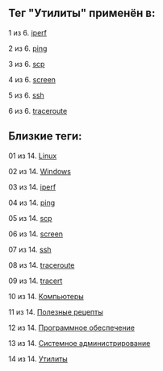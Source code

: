 ## Тег "Утилиты" применён в:

1 из 6. [iperf](../Компьютеры%20и%20софт/Утилиты/Iperf.md)

2 из 6. [ping](../Компьютеры%20и%20софт/Утилиты/Ping.md)

3 из 6. [scp](../Компьютеры%20и%20софт/Утилиты/SCP.md)

4 из 6. [screen](../Компьютеры%20и%20софт/Утилиты/Screen.md)

5 из 6. [ssh](../Компьютеры%20и%20софт/Утилиты/SSH.md)

6 из 6. [traceroute](../Компьютеры%20и%20софт/Утилиты/Traceroute.md)

## Близкие теги:

01 из 14. [Linux](./linux.md)

02 из 14. [Windows](./windows.md)

03 из 14. [iperf](./iperf.md)

04 из 14. [ping](./ping.md)

05 из 14. [scp](./scp.md)

06 из 14. [screen](./screen.md)

07 из 14. [ssh](./ssh.md)

08 из 14. [traceroute](./traceroute.md)

09 из 14. [tracert](./tracert.md)

10 из 14. [Компьютеры](./компьютеры.md)

11 из 14. [Полезные рецепты](./полезные%20рецепты.md)

12 из 14. [Программное обеспечение](./программное%20обеспечение.md)

13 из 14. [Системное администрирование](./системное%20администрирование.md)

14 из 14. [Утилиты](./утилиты.md)

